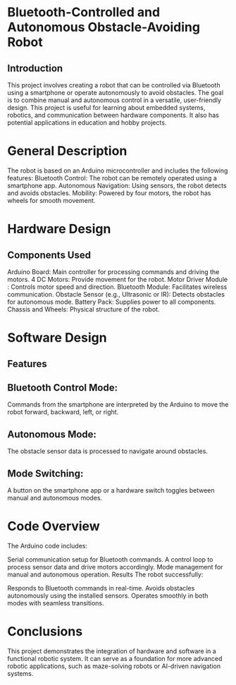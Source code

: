 # Bluetooth-Controlled and Autonomous Obstacle-Avoiding Robot
## Introduction
This project involves creating a robot that can be controlled via Bluetooth using a smartphone or operate autonomously to avoid obstacles. The goal is to combine manual and autonomous control in a versatile, user-friendly design. This project is useful for learning about embedded systems, robotics, and communication between hardware components. It also has potential applications in education and hobby projects.

# General Description
The robot is based on an Arduino microcontroller and includes the following features:
Bluetooth Control: The robot can be remotely operated using a smartphone app.
Autonomous Navigation: Using sensors, the robot detects and avoids obstacles.
Mobility: Powered by four motors, the robot has wheels for smooth movement.


# Hardware Design
## Components Used
Arduino Board: Main controller for processing commands and driving the motors.
4 DC Motors:
Provide movement for the robot.
Motor Driver Module : 
Controls motor speed and direction.
Bluetooth Module:
Facilitates wireless communication.
Obstacle Sensor (e.g., Ultrasonic or IR):
Detects obstacles for autonomous mode.
Battery Pack:
Supplies power to all components.
Chassis and Wheels: Physical structure of the robot.

# Software Design
## Features
## Bluetooth Control Mode:
Commands from the smartphone are interpreted by the Arduino to move the robot forward, backward, left, or right.
## Autonomous Mode:
The obstacle sensor data is processed to navigate around obstacles.
## Mode Switching:
A button on the smartphone app or a hardware switch toggles between manual and autonomous modes.
# Code Overview
The Arduino code includes:

Serial communication setup for Bluetooth commands.
A control loop to process sensor data and drive motors accordingly.
Mode management for manual and autonomous operation.
Results
The robot successfully:

Responds to Bluetooth commands in real-time.
Avoids obstacles autonomously using the installed sensors.
Operates smoothly in both modes with seamless transitions.
# Conclusions
This project demonstrates the integration of hardware and software in a functional robotic system. It can serve as a foundation for more advanced robotic applications, such as maze-solving robots or AI-driven navigation systems.

